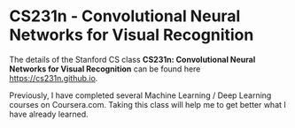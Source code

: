 # CS231n - Convolutional Neural Networks for Visual Recognition

The details of the Stanford CS class **CS231n: Convolutional Neural Networks for Visual Recognition** can be found here https://cs231n.github.io.

Previously, I have completed several Machine Learning / Deep Learning  courses on Coursera.com. Taking this class will help me to get better what I have already learned.
